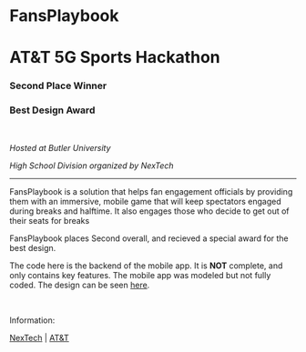 # FansPlaybook
# AT&T 5G Sports Hackathon

### Second Place Winner
### Best Design Award

&nbsp;
&nbsp;

*Hosted at Butler University*

*High School Division organized by NexTech*

---

FansPlaybook is a solution that helps fan engagement officials by providing them with an immersive, mobile game that will keep spectators engaged during breaks and halftime. It also engages those who decide to get out of their seats for breaks

FansPlaybook places Second overall, and recieved a special award for the best design. 

The code here is the backend of the mobile app. It is **NOT** complete, and only contains key features. The mobile app was modeled but not fully coded. The design can be seen [here](https://www.figma.com/file/T5zOY0HTuV742LVLVCUuhe/FansPlaybook?node-id=0%3A1).


&nbsp;
&nbsp;

Information:

[NexTech](https://nextech.org/programs/5ghackathon/) |
[AT&T](https://www.eventbrite.com/e/atts-5g-sports-hackathon-tickets-160847965595)

